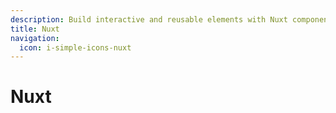 ```yaml
---
description: Build interactive and reusable elements with Nuxt components
title: Nuxt
navigation:
  icon: i-simple-icons-nuxt
---
```


# Nuxt
